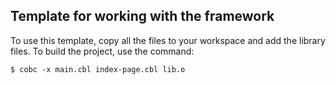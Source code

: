 ## Template for working with the framework

To use this template, copy all the files to your workspace and add the library files. To build the project, use the command:

```console
$ cobc -x main.cbl index-page.cbl lib.o
```
